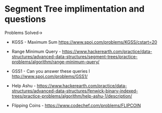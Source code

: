 # Segment Tree implimentation and questions
Problems Solved->
* KGSS - Maximum Sum
https://www.spoj.com/problems/KGSS/cstart=20

* Range Minimum Query -
https://www.hackerearth.com/practice/data-structures/advanced-data-structures/segment-trees/practice-problems/algorithm/range-minimum-query/

* GSS1 - Can you answer these queries I
http://www.spoj.com/problems/GSS1/

* Help Ashu - https://www.hackerearth.com/practice/data-structures/advanced-data-structures/fenwick-binary-indexed-trees/practice-problems/algorithm/help-ashu-1/description/

* Flipping Coins - https://www.codechef.com/problems/FLIPCOIN